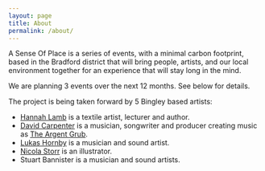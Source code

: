 ```yaml
---
layout: page
title: About
permalink: /about/
---
```


A Sense Of Place is a series of events, with a minimal carbon footprint, based in the Bradford district that will bring people, artists, and our local environment together for an experience that will stay long in the mind.

We are planning 3 events over the next 12 months. See below for details.

The project is being taken forward by 5 Bingley based artists: 

* [Hannah Lamb](https://www.hannahlamb.co.uk/) is a textile artist, lecturer and author.  
* [David Carpenter](https://theargentgrub.co.uk/) is a musician, songwriter and producer creating music as [The Argent Grub](https://theargentgrub.co.uk/).  
* [Lukas Hornby](https://grst1.bandcamp.com/music) is a musician and sound artist.  
* [Nicola Storr](https://www.instagram.com/nicolourok/) is an illustrator.  
* Stuart Bannister is a musician and sound artists.  
